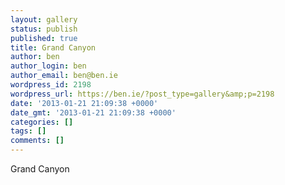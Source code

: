 ```yaml
---
layout: gallery
status: publish
published: true
title: Grand Canyon
author: ben
author_login: ben
author_email: ben@ben.ie
wordpress_id: 2198
wordpress_url: https://ben.ie/?post_type=gallery&amp;p=2198
date: '2013-01-21 21:09:38 +0000'
date_gmt: '2013-01-21 21:09:38 +0000'
categories: []
tags: []
comments: []
---
```

<p>Grand Canyon</p>
